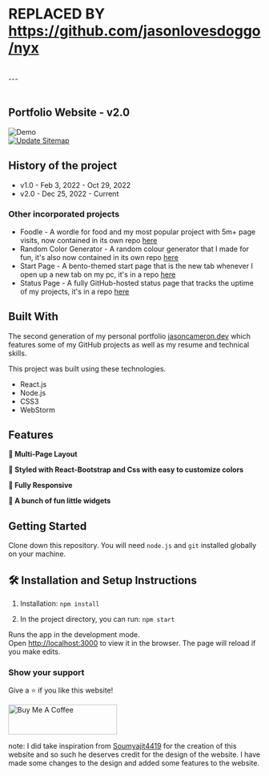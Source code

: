 # REPLACED BY https://github.com/jasonlovesdoggo/nyx
<br/>
---
<br/>
<br/>
<h2>
  Portfolio Website - v2.0<br/>
</h2>
<div>
  <img alt="Demo" src="./.github/Images/readme-img1.png" />
</div>
<a href="https://github.com/JasonLovesDoggo/JasonLovesDoggo.github.io/actions/workflows/UpdateSitemap.yml"><img src="https://github.com/JasonLovesDoggo/JasonLovesDoggo.github.io/actions/workflows/UpdateSitemap.yml/badge.svg" alt="Update Sitemap"></a>

<br/>

## History of the project

- v1.0 - Feb 3, 2022 - Oct 29, 2022
- v2.0 - Dec 25, 2022 - Current

### Other incorporated projects

- Foodle - A wordle for food and my most popular project with 5m+ page visits, now contained in its own repo [here](https://github.com/JasonLovesDoggo/foodle)
- Random Color Generator - A random colour generator that I made for fun, it's also now contained in its own repo [here](https://github.com/JasonLovesDoggo/random-color)
- Start Page - A bento-themed start page that is the new tab whenever I open up a new tab on my pc, it's in a repo [here](https://github.com/JasonLovesDoggo/StartPage)
- Status Page - A fully GitHub-hosted status page that tracks the uptime of my projects, it's in a repo [here](https://github.com/JasonLovesDoggo/status)

## Built With

The second generation of my personal portfolio <a href="https://jasoncameron.dev/" target="_blank">jasoncameron.dev</a>
which features some of my GitHub projects as well as my resume and technical skills.<br/>

This project was built using these technologies.

- React.js
- Node.js
- CSS3
- WebStorm

## Features

**📖 Multi-Page Layout**

**🎨 Styled with React-Bootstrap and Css with easy to customize colors**

**📱 Fully Responsive**

**📝 A bunch of fun little widgets**

## Getting Started

Clone down this repository. You will need `node.js` and `git` installed globally on your machine.

## 🛠 Installation and Setup Instructions

1. Installation: `npm install`

2. In the project directory, you can run: `npm start`

Runs the app in the development mode.\
Open [http://localhost:3000](http://localhost:3000) to view it in the browser.
The page will reload if you make edits.

### Show your support

Give a ⭐ if you like this website!

<a href="https://www.buymeacoffee.com/JasonLovesDoggo" target="_blank"><img src="https://cdn.buymeacoffee.com/buttons/v2/default-blue.png" alt="Buy Me A Coffee" height= "60px" width= "217px" ></a>

note: I did take inspiration from [Soumyajit4419](https://github.com/soumyajit4419/Portfolio) for the creation of this
website and so such he deserves credit for the design of the website. I have made some changes to the design and added
some features to the website.
